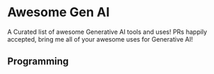 # Awesome Gen AI

A Curated list of awesome Generative AI tools and uses!
PRs happily accepted, bring me all of your awesome uses for Generative AI!

## Programming

